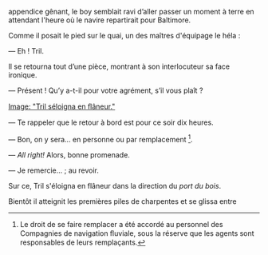 appendice gênant, le boy semblait ravi d’aller passer un moment à terre en attendant l'heure où le navire repartirait pour Baltimore.

Comme il posait le pied sur le quai, un des maîtres d'équipage le héla :

— Eh ! Tril.

Il se retourna tout d’une pièce, montrant à son interlocuteur sa face ironique.

— Présent ! Qu’y a-t-il pour votre agrément, s’il vous plaît ?

[Image: "Tril séloigna en ﬂâneur."](../images/1-page-150.JPG)

— Te rappeler que le retour à bord est pour ce soir dix heures.

— Bon, on y sera... en personne ou par remplacement [^1].

— _All right!_ Alors, bonne promenade.

— Je remercie... ; au revoir.

Sur ce, Tril s'éloigna en flâneur dans la direction du _port du bois_.

Bientôt il atteignit les premières piles de charpentes et se glissa entre

[^1]: Le droit de se faire remplacer a été accordé au personnel des Compagnies de navigation ﬂuviale, sous la réserve que les agents sont responsables de leurs remplaçants.

